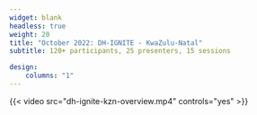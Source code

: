 ```yaml
---
widget: blank
headless: true
weight: 20
title: "October 2022: DH-IGNITE - KwaZulu-Natal"
subtitle: 120+ participants, 25 presenters, 15 sessions   

design:
    columns: "1"
---
```



{{< video src="dh-ignite-kzn-overview.mp4" controls="yes" >}}